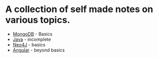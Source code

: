 # A collection of self made notes on various topics.
- [MongoDB](https://github.com/mimanshu-maheshwari/self-notes/blob/main/mongodb/main.pdf) - Basics
- [Java](https://github.com/mimanshu-maheshwari/self-notes/blob/main/java/client-interview-enablement-java.pdf) - incomplete
- [Neo4J](https://github.com/mimanshu-maheshwari/self-notes/blob/main/neo4j/main.pdf) - basics
- [Angular](https://github.com/mimanshu-maheshwari/self-notes/blob/main/angular/angularnotestexfile/angular-beyond-basics.pdf) - beyond basics
